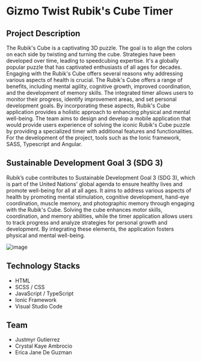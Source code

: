 # Gizmo Twist Rubik's Cube Timer
## Project Description
The Rubik's Cube is a captivating 3D puzzle. The goal is to align the colors on each side by twisting and turning the cube. Strategies have been developed over time, leading to speedcubing expertise. It's a globally popular puzzle that has captivated enthusiasts of all ages for decades.
Engaging with the Rubik's Cube offers several reasons why addressing various aspects of health is crucial. The Rubik's Cube offers a range of benefits, including mental agility, cognitive growth, improved coordination, and the development of memory skills. The integrated timer allows users to monitor their progress, identify improvement areas, and set personal development goals. By incorporating these aspects, Rubik's Cube application provides a holistic approach to enhancing physical and mental well-being.
The team aims to design and develop a mobile application that would provide users experience of solving the iconic Rubik's Cube puzzle by providing a specialized timer with additional features and functionalities. For the development of the project, tools such as the Ionic framework, SASS, Typescript and Angular.
## Sustainable Development Goal 3 (SDG 3)
Rubik’s cube contributes to Sustainable Development Goal 3 (SDG 3), which is part of the United Nations' global agenda to ensure healthy lives and promote well-being for all at all ages. It aims to address various aspects of health by promoting mental stimulation, cognitive development, hand-eye coordination, muscle memory, and photographic memory through engaging with the Rubik's Cube. Solving the cube enhances motor skills, coordination, and memory abilities, while the timer application allows users to track progress and analyze strategies for personal growth and development. By integrating these elements, the application fosters physical and mental well-being.

![image](https://github.com/justmyr92/gizmotwist/assets/91595529/cd92421a-7a3f-4639-988f-45cc8c915904)


## Technology Stacks
* HTML
* SCSS / CSS
* JavaScript / TypeScript
* Ionic Framework
* Visual Studio Code
## Team
* Justmyr Gutierrez
* Crystal Kaye Ambrocio
* Erica Jane De Guzman

